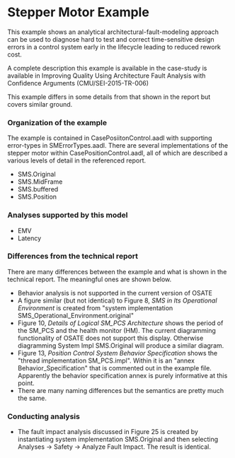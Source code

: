 # Stepper Motor Example

This example shows an analytical architectural-fault-modeling approach can be used to diagnose hard to test and correct time-sensitive design errors in a control system early in the lifecycle leading to reduced rework cost.

A complete description this example is available in the case-study is available in Improving Quality Using Architecture
Fault Analysis with Confidence
Arguments (CMU/SEI-2015-TR-006)

This example differs in some details from that shown in the report but covers similar ground.

### Organization of the example

The example is contained in CasePosiitonControl.aadl with supporting error-types in SMErrorTypes.aadl. There are several implementations of the stepper motor within CasePositionControl.aadl, all of which are described a various levels of detail in the referenced report.

* SMS.Original
* SMS.MidFrame
* SMS.buffered
* SMS.Position

### Analyses supported by this model
* EMV
* Latency

### Differences from the technical report

There are many differences between the example and what is shown in the technical report. The meaningful ones are shown below.

* Behavior analysis is not supported in the current version of OSATE
* A figure similar (but not identical) to Figure 8, *SMS in Its Operational Environment* is created from "system implementation SMS_Operational_Environment.original"
* Figure 10, *Details of Logical SM_PCS Architecture* shows the period of the SM_PCS and the health monitor (HM). The current diagramming functionality of OSATE does not support this display. Otherwise diagramming System Impl SMS.Original will produce a similar diagram.
* Figure 13, *Position Control System Behavior Specification* shows the "thread implementation SM_PCS.impl". Within it is an "annex Behavior_Specification" that is commented out in the example file. Apparently the behavior specification annex is purely informative at this point.
* There are many naming differences but the semantics are pretty much the same.

### Conducting analysis

* The fault impact analysis discussed in Figure 25 is created by instantiating system implementation SMS.Original and then selecting Analyses -> Safety -> Analyze Fault Impact. The result is identical.

